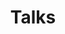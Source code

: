 ---
title: 'Talks'
type: landing_bio_sidebar

design:
  # Section spacing
  spacing: '0rem'

# Page sections
sections:
  - block: markdown
    content:
      text: |-
        ### PAST
        ◾ **2023 – 2024**. NEU Development Consortium (Harvard University); RViE Conference (Geneva); SITES Conferences (Naples
        and Prato); ifo Workshop (Dresden); WEOC Session (Pavia); European Conference on Domestic Violence (Reykjavik).  
        ◾ **2021 – 2022**. Alumni Conference (Gerzensee); Pol. Econ. Cluster (HEC Lausanne); Internal Seminars (GSEM, Geneva).  
        ◾ **2016 – 2018**. 6th & 7th IGC Growth Conference (Kolkata); Food Security after NFSA (Birbhum); RBI Seminar (Kolkata).  
---